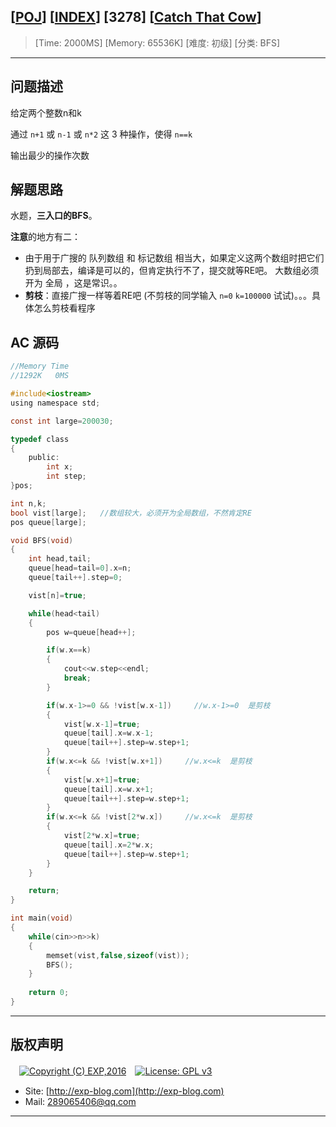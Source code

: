 ## [[POJ](http://poj.org/)] [[INDEX](https://github.com/lyy289065406/POJ-Solving-Reports)] [3278] [[Catch That Cow](http://poj.org/problem?id=3278)]

> [Time: 2000MS] [Memory: 65536K] [难度: 初级] [分类: BFS]

------

## 问题描述

给定两个整数n和k

通过 `n+1` 或 `n-1` 或 `n*2` 这 3 种操作，使得 `n==k`

输出最少的操作次数

## 解题思路


水题，**三入口的BFS**。

**注意**的地方有二：

- 由于用于广搜的 队列数组 和 标记数组  相当大，如果定义这两个数组时把它们扔到局部去，编译是可以的，但肯定执行不了，提交就等RE吧。 大数组必须开为 全局 ，这是常识。。
- **剪枝**：直接广搜一样等着RE吧 (不剪枝的同学输入 `n=0`  `k=100000` 试试)。。。具体怎么剪枝看程序


## AC 源码


```c
//Memory Time 
//1292K   0MS 

#include<iostream>
using namespace std;

const int large=200030;

typedef class
{
	public:
		int x;
		int step;
}pos;

int n,k;
bool vist[large];   //数组较大，必须开为全局数组，不然肯定RE
pos queue[large];

void BFS(void)
{
	int head,tail;
	queue[head=tail=0].x=n;
	queue[tail++].step=0;

	vist[n]=true;

	while(head<tail)
	{
		pos w=queue[head++];

		if(w.x==k)
		{
			cout<<w.step<<endl;
			break;
		}

		if(w.x-1>=0 && !vist[w.x-1])     //w.x-1>=0  是剪枝
		{
			vist[w.x-1]=true;
			queue[tail].x=w.x-1;
			queue[tail++].step=w.step+1;
		}
		if(w.x<=k && !vist[w.x+1])     //w.x<=k  是剪枝
		{
			vist[w.x+1]=true;
			queue[tail].x=w.x+1;
			queue[tail++].step=w.step+1;
		}
		if(w.x<=k && !vist[2*w.x])     //w.x<=k  是剪枝
		{
			vist[2*w.x]=true;
			queue[tail].x=2*w.x;
			queue[tail++].step=w.step+1;
		}
	}

	return;
}

int main(void)
{
	while(cin>>n>>k)
	{
		memset(vist,false,sizeof(vist));
		BFS();
	}
	
	return 0;
}
```

------

## 版权声明

　[![Copyright (C) EXP,2016](https://img.shields.io/badge/Copyright%20(C)-EXP%202016-blue.svg)](http://exp-blog.com)　[![License: GPL v3](https://img.shields.io/badge/License-GPL%20v3-blue.svg)](https://www.gnu.org/licenses/gpl-3.0)
  

- Site: [http://exp-blog.com](http://exp-blog.com) 
- Mail: <a href="mailto:289065406@qq.com?subject=[EXP's Github]%20Your%20Question%20（请写下您的疑问）&amp;body=What%20can%20I%20help%20you?%20（需要我提供什么帮助吗？）">289065406@qq.com</a>


------
